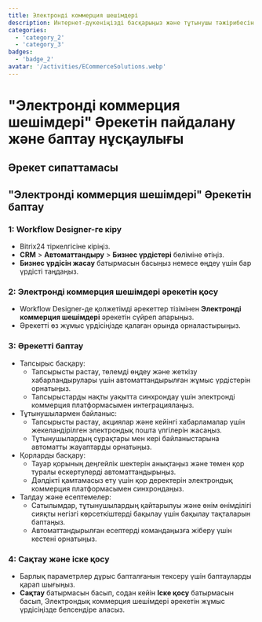 ```yaml
---
title: Электронді коммерция шешімдері
description: Интернет-дүкеніңізді басқарыңыз және тұтынушы тәжірибесін оңтайландырыңыз.
categories: 
  - 'category_2'
  - 'category_3'
badges: 
  - 'badge_2'
avatar: '/activities/ECommerceSolutions.webp'
---
```

# "Электронді коммерция шешімдері" Әрекетін пайдалану және баптау нұсқаулығы

## Әрекет сипаттамасы

## **"Электронді коммерция шешімдері" Әрекетін баптау**

### 1: Workflow Designer-ге кіру
- Bitrix24 тіркелгісіне кіріңіз.
- **CRM** > **Автоматтандыру** > **Бизнес үрдістері** бөліміне өтіңіз.
- **Бизнес үрдісін жасау** батырмасын басыңыз немесе өңдеу үшін бар үрдісті таңдаңыз.

### 2: Электронді коммерция шешімдері әрекетін қосу
- Workflow Designer-де қолжетімді әрекеттер тізімінен **Электронді коммерция шешімдері** әрекетін сүйреп апарыңыз.
- Әрекетті өз жұмыс үрдісіңізде қалаған орында орналастырыңыз.

### 3: Әрекетті баптау
- Тапсырыс басқару:
  - Тапсырысты растау, төлемді өңдеу және жеткізу хабарландырулары үшін автоматтандырылған жұмыс үрдістерін орнатыңыз.
  - Тапсырыстарды нақты уақытта синхрондау үшін электронді коммерция платформасымен интеграциялаңыз.
- Тұтынушылармен байланыс:
  - Тапсырысты растау, акциялар және кейінгі хабарламалар үшін жекеландірілген электрондық пошта үлгілерін жасаңыз.
  - Тұтынушылардың сұрақтары мен кері байланыстарына автоматты жауаптарды орнатыңыз.
- Қорларды басқару:
  - Тауар қорының деңгейлік шектерін анықтаңыз және төмен қор туралы ескертулерді автоматтандырыңыз.
  - Дәлдікті қамтамасыз ету үшін қор деректерін электрондық коммерция платформасымен синхрондаңыз.
- Талдау және есептемелер:
  - Сатылымдар, тұтынушылардың қайтарылуы және өнім өнімділігі сияқты негізгі көрсеткіштерді бақылау үшін бақылау тақталарын баптаңыз.
  - Автоматтандырылған есептерді командаңызға жіберу үшін кестені орнатыңыз.

### 4: Сақтау және іске қосу
- Барлық параметрлер дұрыс бапталғанын тексеру үшін баптауларды қарап шығыңыз.
- **Сақтау** батырмасын басып, содан кейін **Іске қосу** батырмасын басып, Электрондық коммерция шешімдері әрекетін жұмыс үрдісіңізде белсендіре аласыз.